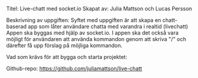 Titel: Live-chatt med socket.io
Skapat av: Julia Mattson och Lucas Persson

Beskrivning av uppgiften:
Syftet med uppgiften är att skapa en chatt-baserad app som låter användare chatta med varandra i realtid (livechatt)
Appen ska byggas med hjälp av socket.io. 
I appen ska det också vara möjligt för användaren att använda kommandon genom att skriva "/" och därefter få upp förslag på möjliga kommandon.

Vad som krävs för att bygga och starta projektet:


Github-repo: https://github.com/juliamattson/live-chatt



